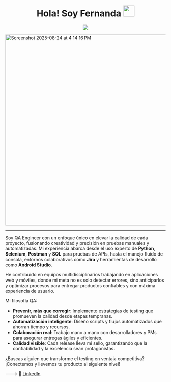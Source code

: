 <h1 align="center">Hola! Soy Fernanda  <img src="https://media.giphy.com/media/hvRJCLFzcasrR4ia7z/giphy.gif" width="35"></h1>
<p align="center">
  <a href="https://github.com/DenverCoder1/readme-typing-svg"><img src="https://readme-typing-svg.herokuapp.com?font=Time+New+Roman&color=%23C8BE25&size=25&center=true&vCenter=true&width=600&height=100&lines=QA+Engineer+@bld.ai;SQL+Student;Competitive+Programmer;Expert+on+Automation;+Python;Always+learning+new+things"></a>
</p>
<img width="1172" height="600" alt="Screenshot 2025-08-24 at 4 14 16 PM" src="https://github.com/user-attachments/assets/9350a8e8-abee-4bae-afab-fbe652adfa91" />


---

Soy QA Engineer con un enfoque único en elevar la calidad de cada proyecto, fusionando creatividad y precisión en pruebas manuales y automatizadas. Mi experiencia abarca desde el uso experto de **Python**, **Selenium**, **Postman** y **SQL** para pruebas de APIs, hasta el manejo fluido de consola, entornos colaborativos como **Jira** y herramientas de desarrollo como **Android Studio**.

He contribuido en equipos multidisciplinarios trabajando en aplicaciones web y móviles, donde mi meta no es solo detectar errores, sino anticiparlos y optimizar procesos para entregar productos confiables y con máxima experiencia de usuario. 

Mi filosofía QA: 

- **Prevenir, más que corregir**: Implemento estrategias de testing que promueven la calidad desde etapas tempranas.
- **Automatización inteligente**: Diseño scripts y flujos automatizados que ahorran tiempo y recursos.
- **Colaboración real**: Trabajo mano a mano con desarrolladores y PMs para asegurar entregas ágiles y eficientes.
- **Calidad visible**: Cada release lleva mi sello, garantizando que la confiabilidad y la excelencia sean protagonistas.

¿Buscas alguien que transforme el testing en ventaja competitiva?  
¡Conectemos y llevemos tu producto al siguiente nivel!

--->
🔗 [LinkedIn](https://www.linkedin.com/in/fernanda-forero/)

